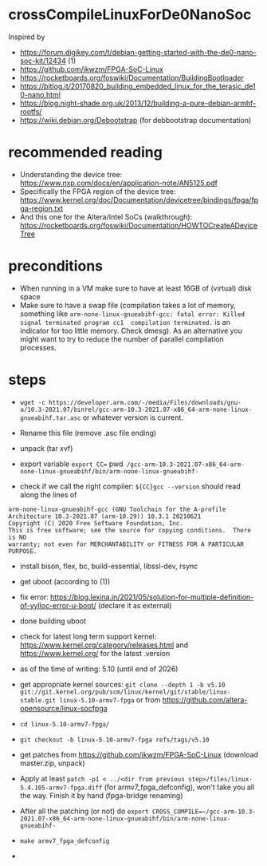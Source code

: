 # crossCompileLinuxForDe0NanoSoc
Inspired by
- https://forum.digikey.com/t/debian-getting-started-with-the-de0-nano-soc-kit/12434 (1)
- https://github.com/ikwzm/FPGA-SoC-Linux
- https://rocketboards.org/foswiki/Documentation/BuildingBootloader
- https://bitlog.it/20170820_building_embedded_linux_for_the_terasic_de10-nano.html
- https://blog.night-shade.org.uk/2013/12/building-a-pure-debian-armhf-rootfs/
- https://wiki.debian.org/Debootstrap (for debbootstrap documentation)

# recommended reading 
- Understanding the device tree: https://www.nxp.com/docs/en/application-note/AN5125.pdf
- Specifically the FPGA region of the device tree: https://www.kernel.org/doc/Documentation/devicetree/bindings/fpga/fpga-region.txt
- And this one for the Altera/Intel SoCs (walkthrough): https://rocketboards.org/foswiki/Documentation/HOWTOCreateADeviceTree

# preconditions
- When running in a VM make sure to have at least 16GB of (virtual) disk space
- Make sure to have a swap file (compilation takes a lot of memory, something like ```arm-none-linux-gnueabihf-gcc: fatal error: Killed signal terminated program cc1 
compilation terminated.``` is an indicator for too little memory. Check dmesg). As an alternative you might want to try to reduce the number of parallel compilation processes. 


# steps
- `wget -c https://developer.arm.com/-/media/Files/downloads/gnu-a/10.3-2021.07/binrel/gcc-arm-10.3-2021.07-x86_64-arm-none-linux-gnueabihf.tar.asc` or whatever version is current.

- Rename this file (remove .asc file ending)

- unpack (tar xvf)

- export variable `export CC=` pwd` /gcc-arm-10.3-2021.07-x86_64-arm-none-linux-gnueabihf/bin/arm-none-linux-gnueabihf-`
- check if we call the right compiler: `${CC}gcc --version`
should read along the lines of 
```
arm-none-linux-gnueabihf-gcc (GNU Toolchain for the A-profile Architecture 10.3-2021.07 (arm-10.29)) 10.3.1 20210621
Copyright (C) 2020 Free Software Foundation, Inc.
This is free software; see the source for copying conditions.  There is NO
warranty; not even for MERCHANTABILITY or FITNESS FOR A PARTICULAR PURPOSE.

```
- install bison, flex, bc, build-essential, libssl-dev, rsync
- get uboot (according to (1))
- fix error: https://blog.lexina.in/2021/05/solution-for-multiple-definition-of-yylloc-error-u-boot/ (declare it as external)
- done building uboot

- check for latest long term support kernel: https://www.kernel.org/category/releases.html and https://www.kernel.org/ for the latest .version
- as of the time of writing: 5.10 (until end of 2026)
- get appropriate kernel sources: `git clone --depth 1 -b v5.10 git://git.kernel.org/pub/scm/linux/kernel/git/stable/linux-stable.git linux-5.10-armv7-fpga` or from  https://github.com/altera-opensource/linux-socfpga
- `cd linux-5.10-armv7-fpga/`
- `git checkout -b linux-5.10-armv7-fpga refs/tags/v5.10`
- get patches from https://github.com/ikwzm/FPGA-SoC-Linux (download master.zip, unpack)
- Apply at least `patch -p1 < ../<dir from previous step>/files/linux-5.4.105-armv7-fpga.diff` (for armv7_fpga_defconfig), won't take you all the way. Finish it by hand (fpga-bridge renaming)
- After all the patching (or not) do `export CROSS_COMPILE=~/gcc-arm-10.3-2021.07-x86_64-arm-none-linux-gnueabihf/bin/arm-none-linux-gnueabihf-`
- `make armv7_fpga_defconfig`
- 
